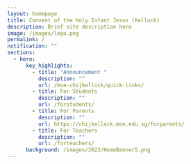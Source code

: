 ```yaml
---
layout: homepage
title: Convent of the Holy Infant Jesus (Kellock)
description: Brief site description here
image: /images/logo.png
permalink: /
notification: ""
sections:
  - hero:
      key_highlights:
        - title: "Announcement "
          description: ""
          url: /moe-chijkellock/quick-links/
        - title: For Students
          description: ""
          url: /forstudents/
        - title: For Parents
          description: ""
          url: https://chijkellock.moe.edu.sg/forparents/
        - title: For Teachers
          description: ""
          url: /forteachers/
      background: /images/2023/HomeBanner5.png
---
```

